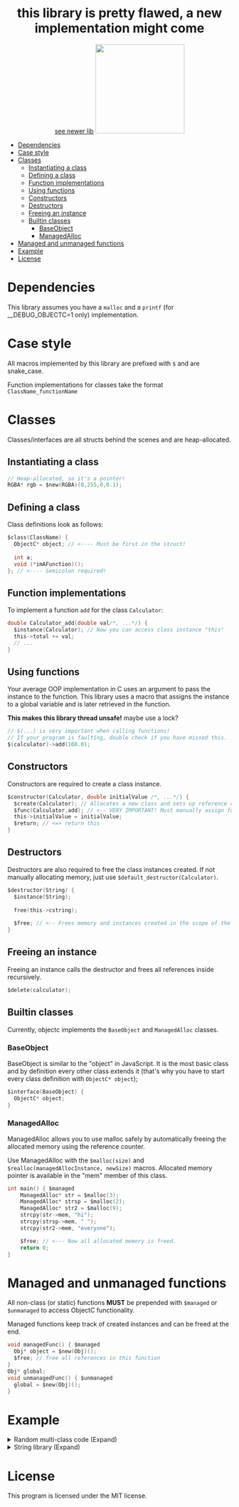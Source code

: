 <div align="center">
<h1> this library is pretty flawed, a new implementation might come </h1>
  <a href="https://github.com/ad2017gd/objectc2">see newer lib</a>
<img height=200px src="https://user-images.githubusercontent.com/39013925/218322848-fd48ca27-692d-4ba6-91cc-368ec484fbd1.png">

</div>

- [Dependencies](#dependencies)
- [Case style](#case-style)
- [Classes](#classes)
  - [Instantiating a class](#instantiating-a-class)
  - [Defining a class](#defining-a-class)
  - [Function implementations](#function-implementations)
  - [Using functions](#using-functions)
  - [Constructors](#constructors)
  - [Destructors](#destructors)
  - [Freeing an instance](#freeing-an-instance)
  - [Builtin classes](#builtin-classes)
    - [BaseObject](#baseobject)
    - [ManagedAlloc](#managedalloc)
- [Managed and unmanaged functions](#managed-and-unmanaged-functions)
- [Example](#example)
- [License](#license)

# Dependencies
This library assumes you have a `malloc` and a `printf` (for __DEBUG_OBJECTC=1 only) implementation.

# Case style
All macros implemented by this library are prefixed with `$` and are snake_case.

Function implementations for classes take the format `ClassName_functionName`

# Classes
Classes/interfaces are all structs behind the scenes and are heap-allocated.

## Instantiating a class
```c
// Heap-allocated, so it's a pointer!
RGBA* rgb = $new(RGBA)(0,255,0,0.1);
```

## Defining a class
Class definitions look as follows:
```c
$class(ClassName) {
  ObjectC* object; // <---- Must be first in the struct!
  
  int a;
  void (*imAFunction)();
}; // <---- Semicolon required!
```

## Function implementations
To implement a function `add` for the class `Calculator`:
```c
double Calculator_add(double val/*, ...*/) {
  $instance(Calculator); // Now you can access class instance "this"
  this->total += val;
  // ...
}
```

## Using functions
Your average OOP implementation in C uses an argument to pass the instance to the function. This library uses a macro
that assigns the instance to a global variable and is later retrieved in the function.

**This makes this library thread unsafe!** maybe use a lock?

```c
// $(...) is very important when calling functions!
// If your program is faulting, double check if you have missed this.
$(calculator)->add(100.0);
```

## Constructors
Constructors are required to create a class instance.
```c
$constructor(Calculator, double initialValue /*, ...*/) {
  $create(Calculator); // Allocates a new class and sets up reference counting
  $func(Calculator,add); // <-- VERY IMPORTANT! Must manually assign function implementations this way.
  this->initialValue = initialValue;
  $return; // <=> return this
}
```

## Destructors
Destructors are also required to free the class instances created.
If not manually allocating memory, just use `$default_destructor(Calculator)`.
```c
$destructor(String) {
  $instance(String);
  
  free(this->cstring);
  
  $free; // <-- Frees memory and instances created in the scope of the same class (functions, constructor)
}
```

## Freeing an instance
Freeing an instance calls the destructor and frees all references inside recursively.
```c
$delete(calculator);
```


## Builtin classes
Currently, objectc implements the `BaseObject` and `ManagedAlloc` classes.
### BaseObject
BaseObject is similar to the "object" in JavaScript. It is the most basic class and by definition every other class extends it
(that's why you have to start every class definition with `ObjectC* object`);
```c
$interface(BaseObject) {
  ObjectC* object;
}
```
### ManagedAlloc
ManagedAlloc allows you to use malloc safely by automatically freeing the allocated memory using the reference counter.

Use ManagedAlloc with the `$malloc(size)` and `$realloc(managedAllocInstance, newSize)` macros. Allocated memory pointer is available in the "mem" member of this class.
```c
int main() { $managed
    ManagedAlloc* str = $malloc(3);
    ManagedAlloc* strsp = $malloc(2);
    ManagedAlloc* str2 = $malloc(9);
    strcpy(str->mem, "hi");
    strcpy(strsp->mem, " ");
    strcpy(str2->mem, "everyone");

    $free; // <--- Now all allocated memory is freed.
    return 0;
}
```

# Managed and unmanaged functions
All non-class (or static) functions **MUST** be prepended with `$managed` or `$unmanaged` to access ObjectC functionality.

Managed functions keep track of created instances and can be freed at the end.

```c
void managedFunc() { $managed
  Obj* object = $new(Obj)();
  $free; // free all references in this function
}
Obj* global;
void unmanagedFunc() { $unmanaged
  global = $new(Obj)();
}
```


# Example

<details>

<summary>Random multi-class code (Expand)</summary>

```c
#include "objectc.h"

$class(String) {
    ObjectC* object;
    char* string;
};
$class(Test) {
    ObjectC* object;
    void (*print)(String* str);
};

$destructor(String) {
    $instance(String);

    free(this->string);

    $free;
}

$constructor(String, char* str) {
    $create(String);

    if(str) {
        this->string = malloc(strlen(str)*sizeof(char)+1);
        strcpy(this->string, str);
    } else {
        this->string = malloc(1);
        this->string[1] = 0;
    }

    $return;
}

void Test_print(String* str) {
    $instance(Test);
    String* cat = $new(String)("\n\nTest concat string: \n\n");
    printf("%s%s", str->string, cat->string);
}

$class(TestSub) {
    ObjectC* object;
};

$default_destructor(TestSub);
$constructor(TestSub) {
    $create(TestSub);
    $return;
};

$default_destructor(Test);
$constructor(Test) {
    $create(Test);

    Test* obj = $new(TestSub)();
    $func(Test,print);

    $return;
};

int main() { $managed

    Test* obj = $new(Test)();
    Test* obj2 = $new(Test)();
    String* str = $new(String)("String str test");

    $(obj)->print(str); // creates new String "\n\nTest concat string: \n\n" and concats with {str}

    $free;
    return 0;
}
```

</details>

<details>
<summary>String library (Expand)</summary>

```c
#include "objectc.h"
#include <stdio.h>


$class(String) {
    ObjectC* object;
    ManagedAlloc* __string;
    void (*print)();
    void (*concat)(String* concat);
};
$default_destructor(String);

void String_print() {
    $instance(String);
    printf("%s", this->__string->mem);
}

void String_concat(String* concat) {
    $instance(String);
    size_t newLen = strlen(this->__string->mem) + strlen(concat->__string->mem) + 1;
    this->__string = $realloc(this->__string, newLen);
    strcat(this->__string->mem, concat->__string->mem);

}

$constructor(String, char* str) {
    $create(String);
    if(str != 0) {
        this->__string = $malloc(strlen(str)+1);
        strcpy(this->__string->mem, str);
    }
    $func(String,print);
    $func(String,concat);
    $return;
}


int main() { $managed
    String* str = $new(String)("hello");
    $(str)->concat($new(String)(" brozer!\n"));
    $(str)->print();

    $free;
    return 0;
}
```

</details>

# License
This program is licensed under the MIT license.
